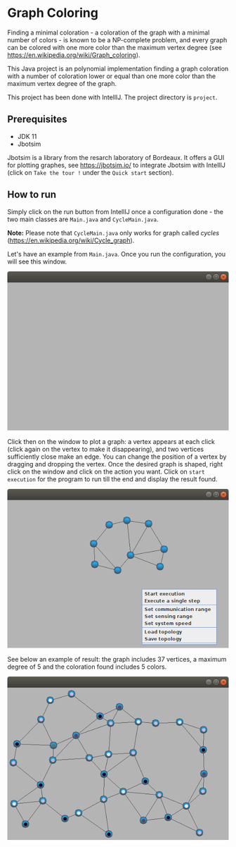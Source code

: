# Graph Coloring

Finding a minimal coloration - a coloration of the graph with a minimal number of colors - is known to be a NP-complete problem, and every graph can be colored with one more color than the maximum vertex degree (see https://en.wikipedia.org/wiki/Graph_coloring).

This Java project is an polynomial implementation finding a graph coloration with a number of coloration lower or equal than one more color than the maximum vertex degree of the graph. 

This project has been done with IntellIJ. The project directory is `project`.

## Prerequisites

- JDK 11
- Jbotsim

Jbotsim is a library from the resarch laboratory of Bordeaux. It offers a GUI for plotting graphes, see https://jbotsim.io/ to integrate Jbotsim with IntellIJ (click on `Take the tour !` under the `Quick start` section).


## How to run

Simply click on the run button from IntellIJ once a configuration done - the two main classes are `Main.java` and `CycleMain.java`.

**Note:** Please note that `CycleMain.java` only works for graph called *cycles* (https://en.wikipedia.org/wiki/Cycle_graph).

Let's have an example from `Main.java`. Once you run the configuration, you will see this window.

<img src="https://github.com/ltomas837/graphColoring/blob/main/screenshots/initialWindow.png">

Click then on the window to plot a graph: a vertex appears at each click (click again on the vertex to make it disappearing), and two vertices sufficiently close make an edge. You can change the position of a vertex by dragging and dropping the vertex.
Once the desired graph is shaped, right click on the window and click on the action you want. Click on `start execution` for the program to run till the end and display the result found.  

<img src="https://github.com/ltomas837/graphColoring/blob/main/screenshots/startRunning.png">

See below an example of result: the graph includes 37 vertices, a maximum degree of 5 and the coloration found includes 5 colors.

<img src="https://github.com/ltomas837/graphColoring/blob/main/screenshots/coloredGraph.png">


